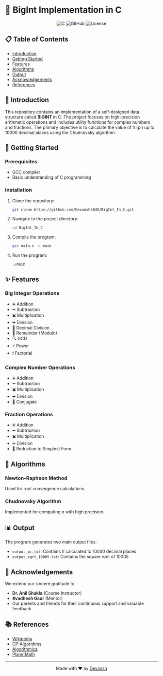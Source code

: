 # 🧮 BigInt Implementation in C

<div align="center">
  
![C](https://img.shields.io/badge/C-00599C?style=for-the-badge&logo=c&logoColor=white)
![GitHub](https://img.shields.io/badge/GitHub-100000?style=for-the-badge&logo=github&logoColor=white)
![License](https://img.shields.io/badge/License-MIT-blue.svg)

</div>

## 📋 Table of Contents
- [Introduction](#-introduction)
- [Getting Started](#-getting-started)
- [Features](#-features)
- [Algorithms](#-algorithms)
- [Output](#-output)
- [Acknowledgements](#-acknowledgements)
- [References](#-references)

## 🌟 Introduction

This repository contains an implementation of a self-designed data structure called **BIGINT** in C. The project focuses on high-precision arithmetic operations and includes utility functions for complex numbers and fractions. The primary objective is to calculate the value of π (pi) up to 10000 decimal places using the Chudnovsky algorithm.

## 🚀 Getting Started

### Prerequisites
- GCC compiler
- Basic understanding of C programming

### Installation
1. Clone the repository:
   ```bash
   git clone https://github.com/Devansh4645/BigInt_In_C.git
   ```
2. Navigate to the project directory:
   ```bash
   cd BigInt_In_C
   ```
3. Compile the program:
   ```bash
   gcc main.c -o main
   ```
4. Run the program:
   ```bash
   ./main
   ```

## ✨ Features

### Big Integer Operations
- ➕ Addition
- ➖ Subtraction
- ✖️ Multiplication
- ➗ Division
- 🔢 Decimal Division
- 🔄 Remainder (Modulo)
- 🔍 GCD
- ⚡ Power
- ❗ Factorial

### Complex Number Operations
- ➕ Addition
- ➖ Subtraction
- ✖️ Multiplication
- ➗ Division
- 🔄 Conjugate

### Fraction Operations
- ➕ Addition
- ➖ Subtraction
- ✖️ Multiplication
- ➗ Division
- 🔄 Reduction to Simplest Form

## 🔬 Algorithms

### Newton-Raphson Method
Used for root convergence calculations.

### Chudnovsky Algorithm
Implemented for computing π with high precision.

## 📊 Output

The program generates two main output files:
- `output_pi.txt`: Contains π calculated to 10000 decimal places
- `output_sqrt_10005.txt`: Contains the square root of 10005

## 🙏 Acknowledgements

We extend our sincere gratitude to:
- **Dr. Anil Shukla** (Course Instructor)
- **Avadhesh Gaur** (Mentor)
- Our parents and friends for their continuous support and valuable feedback

## 📚 References

- [Wikipedia](https://www.wikipedia.org/)
- [CP-Algorithms](https://cp-algorithms.com/)
- [Algorithmica](https://algorithmica.org/)
- [PlanetMath](https://planetmath.org/)

---

<div align="center">
  
Made with ❤️ by [Devansh](https://github.com/Devansh4645)

</div>
